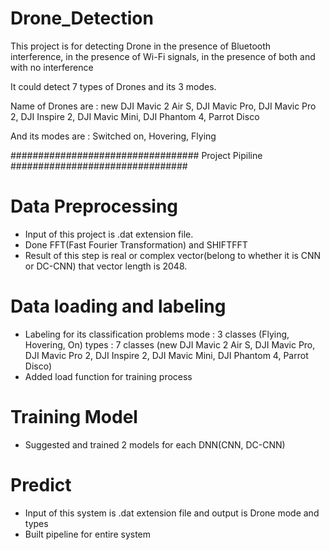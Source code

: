 # Drone_Detection

This project is for detecting Drone in the presence of Bluetooth interference, in the presence of Wi-Fi signals, in the presence of both and with no interference

It could detect 7 types of Drones and its 3 modes.

Name of Drones are :  new DJI Mavic 2 Air S, DJI Mavic Pro, DJI Mavic Pro 2, DJI Inspire 2, DJI Mavic Mini, DJI Phantom 4, Parrot Disco

And its modes are  :  Switched on, Hovering, Flying
                      
##################################   Project Pipiline    ################################

# Data Preprocessing
 - Input of this project is .dat extension file.
 - Done FFT(Fast Fourier Transformation) and SHIFTFFT
 - Result of this step is real or complex vector(belong to whether it is CNN or DC-CNN) that vector length is 2048.
# Data loading and labeling
 - Labeling for its classification problems
    mode : 3 classes (Flying, Hovering, On)
    types : 7 classes (new DJI Mavic 2 Air S, DJI Mavic Pro, DJI Mavic Pro 2, DJI Inspire 2, DJI Mavic Mini, DJI Phantom 4, Parrot Disco)
 - Added load function for training process
# Training Model
 - Suggested and trained 2 models for each DNN(CNN, DC-CNN)
# Predict
 - Input of this system is .dat extension file and output is Drone mode and types
 - Built pipeline for entire system
